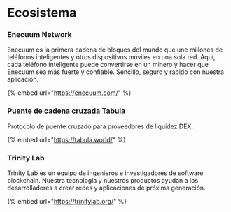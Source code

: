 # Ecosistema

### Enecuum Network

Enecuum es la primera cadena de bloques del mundo que une millones de teléfonos inteligentes y otros dispositivos móviles en una sola red. Aquí, cada teléfono inteligente puede convertirse en un minero y hacer que Enecuum sea más fuerte y confiable. Sencillo, seguro y rápido con nuestra aplicación.

{% embed url="https://enecuum.com/" %}



### Puente de cadena cruzada Tabula

Protocolo de puente cruzado para proveedores de liquidez DEX.

{% embed url="https://tabula.world/" %}

### Trinity Lab

Trinity Lab es un equipo de ingenieros e investigadores de software blockchain. Nuestra tecnología y nuestros productos ayudan a los desarrolladores a crear redes y aplicaciones de próxima generación.

{% embed url="https://trinitylab.org/" %}

